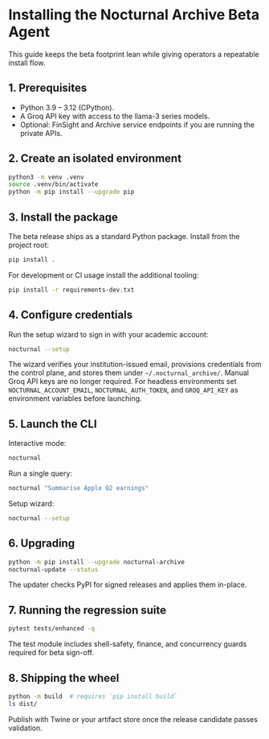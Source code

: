 # Installing the Nocturnal Archive Beta Agent

This guide keeps the beta footprint lean while giving operators a repeatable install flow.

## 1. Prerequisites

- Python 3.9 – 3.12 (CPython).
- A Groq API key with access to the llama-3 series models.
- Optional: FinSight and Archive service endpoints if you are running the private APIs.

## 2. Create an isolated environment

```bash
python3 -m venv .venv
source .venv/bin/activate
python -m pip install --upgrade pip
```

## 3. Install the package

The beta release ships as a standard Python package. Install from the project root:

```bash
pip install .
```

For development or CI usage install the additional tooling:

```bash
pip install -r requirements-dev.txt
```

## 4. Configure credentials

Run the setup wizard to sign in with your academic account:

```bash
nocturnal --setup
```

The wizard verifies your institution-issued email, provisions credentials from the control plane, and stores them under `~/.nocturnal_archive/`. Manual Groq API keys are no longer required. For headless environments set `NOCTURNAL_ACCOUNT_EMAIL`, `NOCTURNAL_AUTH_TOKEN`, and `GROQ_API_KEY` as environment variables before launching.

## 5. Launch the CLI

Interactive mode:

```bash
nocturnal
```

Run a single query:

```bash
nocturnal "Summarise Apple Q2 earnings"
```

Setup wizard:

```bash
nocturnal --setup
```

## 6. Upgrading

```bash
python -m pip install --upgrade nocturnal-archive
nocturnal-update --status
```

The updater checks PyPI for signed releases and applies them in-place.

## 7. Running the regression suite

```bash
pytest tests/enhanced -q
```

The test module includes shell-safety, finance, and concurrency guards required for beta sign-off.

## 8. Shipping the wheel

```bash
python -m build  # requires `pip install build`
ls dist/
```

Publish with Twine or your artifact store once the release candidate passes validation.
